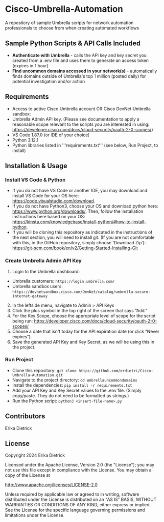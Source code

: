 # Cisco-Umbrella-Automation
A repository of sample Umbrella scripts for network automation professionals to choose from when creating automated workflows

## Sample Python Scripts & API Calls Included
* **Authenticate with Umbrella** - calls the API key and key secret you created from a .env file and uses them to generate an access token (expires in 1 hour)
* **Find uncommon domains accessed in your network(s)** - automatically finds domains outside of Umbrella's top 1 million (posted daily) for potential investigation and/or action


## Requirements
* Access to active Cisco Umbrella account OR Cisco DevNet Umbrella sandbox:
* Umbrella Admin API key. (Please see documentation to apply a reasonable scope relevant to the scripts you are interested in using: https://developer.cisco.com/docs/cloud-security/oauth-2-0-scopes/)
* VS Code 1.87.0 (or IDE of your choice)
* Python 3.12.1
* Python libraries listed in '''requirements.txt''' (see below, Run Project, to install)

## Installation & Usage
### Install VS Code & Python

* If you do not have VS Code or another IDE, you may download and install VS Code for your OS here: https://code.visualstudio.com/download.
* If you do not have Python3, choose your OS and download python here: https://www.python.org/downloads/. Then, follow the installation instructions here based on your OS: https://kinsta.com/knowledgebase/install-python/#how-to-install-python.
* If you will be cloning this repository as indicated in the instructions of the next section, you will need to install git. (If you are not comfortable with this, in the GitHub repository, simply choose 'Download Zip'): https://git-scm.com/book/en/v2/Getting-Started-Installing-Git

### Create Umbrella Admin API Key
1. Login to the Umbrella dashboard:
 * Umbrella customers: ```https://login.umbrella.com/```
 * Umbrella sandbox users: ```https://devnetsandbox.cisco.com/DevNet/catalog/umbrella-secure-internet-gateway```
2. In the leftside menu, navigate to Admin > API Keys
3. Click the plus symbol in the top right of the screen that says “Add.”
4. For the Key Scope, choose the appropriate level of scope for the script being run: https://developer.cisco.com/docs/cloud-security/oauth-2-0-scopes/
5. Choose a date that isn't today for the API expiration date (or click “Never expires”).
6. Save the generated API Key and Key Secret, as we will be using this in the project.
    
### Run Project
* Clone this repository:
```git clone https://github.com/erdietri/Cisco-Umbrella-Automation.git```
* Navigate to the project directory:
```cd umbrellauncommondomains```
* Install the dependencies:
```pip install -r requirements.txt```
* Add your API Key and Key Secret values to the .env file. (Simply copy/paste. They do not need to be formatted as strings.)
* Run the Python script:
```python3 <insert-file-name>.py```

## Contributors
Erika Dietrick

## License
Copyright 2024 Erika Dietrick

Licensed under the Apache License, Version 2.0 (the "License"); you may not use this file except in compliance with the License. You may obtain a copy of the License at

http://www.apache.org/licenses/LICENSE-2.0

Unless required by applicable law or agreed to in writing, software distributed under the License is distributed on an "AS IS" BASIS, WITHOUT WARRANTIES OR CONDITIONS OF ANY KIND, either express or implied. See the License for the specific language governing permissions and limitations under the License.